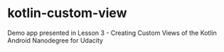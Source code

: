 # kotlin-custom-view
Demo app presented in Lesson 3 - Creating Custom Views of the Kotlin Android Nanodegree for Udacity 
